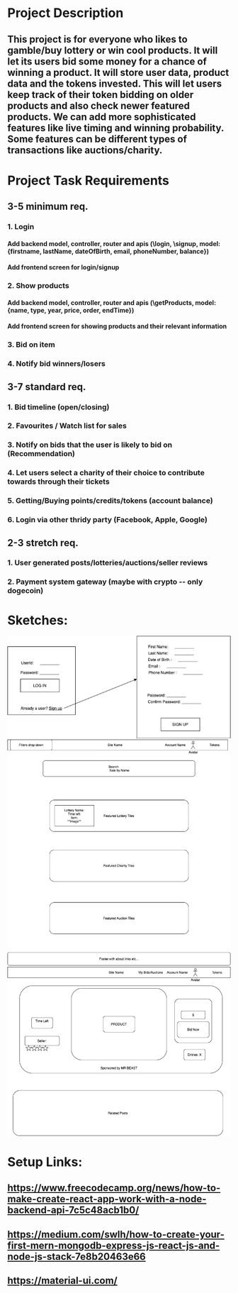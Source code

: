 #  Project Description
## This project is for everyone who likes to gamble/buy lottery or win cool products. It will let its users bid some money for a chance of winning a product. It will store user data, product data and the tokens invested. This will let users keep track of their token bidding on older products and also check newer featured products. We can add more sophisticated features like live timing and winning probability. Some features can be different types of transactions like auctions/charity.

#  Project Task Requirements
## 3-5 minimum req.
### 1. Login 
#### Add backend model, controller, router and apis (\login, \signup, model: {firstname, lastName, dateOfBirth, email, phoneNumber, balance})
#### Add frontend screen for login/signup

### 2. Show products
#### Add backend model, controller, router and apis (\getProducts, model: {name, type, year, price, order, endTime})
#### Add frontend screen for showing products and their relevant information 

### 3. Bid on item
### 4. Notify bid winners/losers

## 3-7 standard req.
### 1. Bid timeline (open/closing)
### 2. Favourites / Watch list for sales
### 3. Notify on bids that the user is likely to bid on (Recommendation)
### 4. Let users select a charity of their choice to contribute towards through their tickets
### 5. Getting/Buying points/credits/tokens (account balance)
### 6. Login via other thridy party (Facebook, Apple, Google)

## 2-3 stretch req.
### 1. User generated posts/lotteries/auctions/seller reviews
### 2. Payment system gateway (maybe with crypto -- only dogecoin)

# Sketches:
![Login Sketch](./Login_signup.png?raw=true "Login/Signup")
![Discover Sketch](./Discover.png?raw=true "Discover")
![Auction Sketch](./Auction.png?raw=true "Auction")

#  Setup Links:
## https://www.freecodecamp.org/news/how-to-make-create-react-app-work-with-a-node-backend-api-7c5c48acb1b0/
## https://medium.com/swlh/how-to-create-your-first-mern-mongodb-express-js-react-js-and-node-js-stack-7e8b20463e66
## https://material-ui.com/

